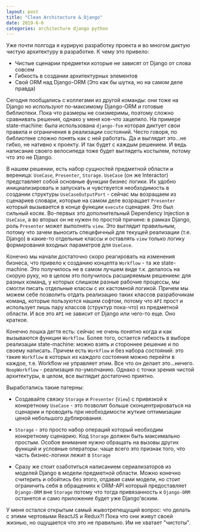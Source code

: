 ```yaml
---
layout: post
title: "Clean Architecture & Django"
date: 2019-6-6
categories: architecture django python
---
```

Уже почти полгода я курирую разработку проекта и во многом диктую чистую
архитектуру в разработке. К чему это привело:

- Чистые сценарии предметки которые не зависят от Django от слова совсем
- Гибкость в создании архитектурных элементов
- Свой ORM над Django-ORM (Это как бы шутка, но на самом деле правда)

Сегодня пообщались с коллегами из другой команды: они тоже на Django но
используют по-максимому Django-ORM и готовые библиотеки. Пока что размеры не
соизмеримы, поэтому сложно сравнивать решения, однако у меня кое-что зацепило.
На примере state-machine: была использована `django-fsm` которая диктует свои
правила и ограничения в реализации состояний. Често говоря, по библиотеке
сложно понять как с ней работать. Да и выглядит это...не гибко, не нативно к
проекту. И так будет с каждым решением. И ведь написание своего велосипеда тоже
будет выглядеть костылем, потому что это не Django.

В нашем решении, есть набор сущностей предметной области и вереница: `UseCase`,
`Presenter`, `Storage`. `UseCase` (он же Interactor) представляет собой основные
функции бизнес логики. Их удобно инициализировать и запускать и чувствуется
необходимость в создании структуры `UseCaseOutputPort` -  сейчас мы возращаем
из сценариев словари, которые на самом деле возращает `Presenter` который
вызывается в конце функции `execute` сценария. Это был сильный косяк.
Во-первых это дополнительный Dependency Injection в `UseCase`, а во вторых он
не нужен по простой причине: в рамках Django, роль `Presenter` может выполнять
`view`. Это выглядит правильным, потому что зачем выносить спецефичный для
текущей реализации (т.е.  Django) в какие-то отдельные классы и оставлять
`view` только логику формирования входных параметров для `UseCase`.

Конечно мы начали достаточно скоро реагировать на изменения бизнеса, что
привело к созданию концепта `Workflow` - та же state-machine. Это получилось не
в самом лучшем виде т.к. делалось на скорую руку, но в целом это получилось
расширяемым решением: для разных команд, у которых слишком разные рабочие
процессы, мы смогли писать отдельные классы с их кастомной логикой. Причем мы
можем себе позволить отдать реализацию таких классов разрабочикам команд,
которые пользуются нашим софтом, потому что `API` прост и использует лишь пару
классов (структур пока-что) из предметной области. И все это `API` не зависит
от Django или чего-то еще. Оно краткое. 

Конечно лошка дегтя есть: сейчас не очень понятно когда и как вызываются
функции `Workflow`. Более того, остается гибкость в выборе реализации
state-machine: можно взять и стороннее решение и по своему написать. Причем
есть `Workflow` и без набора состояний: это такие `Workflow` в которых из
каждого состояния можно перейти в каждое, т.е. Workflow не управляет этим. Все
что он делает это...ничего. `NoopWorkflow` - реализация по-умолчанию. Однако с
точки зрения чистой архитектуры, в целом, все выглядит достаточно приятно. 

Выработались такие патерны:

- Создавайте связку `Storage` и `Presenter` (`View`) с привязкой к конкретному
  `UseCase` - это позволит больше сконцентрироваться на сценарии и проводить
  при необходимости жуткие оптимизации ценой небольшого дублирования.

- `Storage` - это просто набор операций который необходим конкретному сценарию.
  Код `Storage` должен быть максимально простым. Особое внимание нужно обращать
  на вызовы других функций и условные операторы: чаще всего это признак того,
  что часть бизнес-логики лежит в `Storage`

- Сразу же стоит озаботиться написанием сериализаторов из моделей Django в
  модели предметной области. Можно конечно считерить и обойтись без этого,
  отдавая сами модели, но стоит ограничить себя в обращениях к ORM-API который
  предоставляет `Django-ORM` вне `Storage` потому что тогда привязанность к
  `Django-ORM` останется и само приложение будет уже Django'вским.

У меня остался открытым самый жывотрепещущий вопрос: что делать с этими
чертовыми ReactJS и Redux?! Пока что они живут своей жизнью, но ощущается что
это не правильно. Им не хватает "чистоты".
